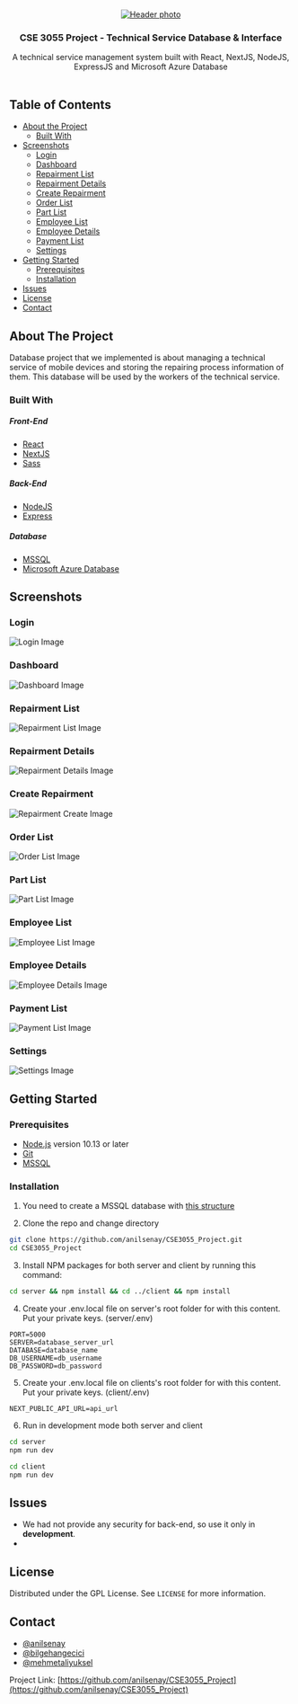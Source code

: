 
<br />
<p align="center">
  <a href="https://github.com/anilsenay/next-e-commerce">
    <img src="https://i.ibb.co/FK6rBtB/Ekran-G-r-nt-s-18.png" alt="Header photo" >
  </a>

  <h3 align="center">CSE 3055 Project - Technical Service Database & Interface</h3>

  <p align="center">
    A technical service management system built with React, NextJS, NodeJS, ExpressJS and Microsoft Azure Database 
    <br />
    <br />
  </p>
</p>

<!-- TABLE OF CONTENTS -->

## Table of Contents

- [About the Project](#about-the-project)
  - [Built With](#built-with)
- [Screenshots](#screenshots)
  - [Login](#login)
  - [Dashboard](#dashboard)
  - [Repairment List](#repairment-list)
  - [Repairment Details](#repairment-details)
  - [Create Repairment](#create-repairment)
  - [Order List](#order-list)
  - [Part List](#part-list)
  - [Employee List](#employee-list)
  - [Employee Details](#employee-details)
  - [Payment List](#payment-list)
  - [Settings](#settings)
- [Getting Started](#getting-started)
  - [Prerequisites](#prerequisites)
  - [Installation](#installation)
- [Issues](#issues)
- [License](#license)
- [Contact](#contact)

<!-- ABOUT THE PROJECT -->

## About The Project

Database project that we implemented is about managing a technical service of mobile devices and storing the repairing process information of them. This database will be used by the workers of the technical service.

### Built With
##### Front-End
- [React](https://reactjs.org)
- [NextJS](https://nextjs.org/)
- [Sass](https://sass-lang.com/)
##### Back-End
- [NodeJS](https://nodejs.org/)
- [Express](https://expressjs.com/)
##### Database
- [MSSQL](https://www.microsoft.com/tr-tr/sql-server/sql-server-2019)
- [Microsoft Azure Database](https://azure.microsoft.com/en-us/services/sql-database/)
<!-- Screens -->

## Screenshots

### Login

![Login Image](https://i.ibb.co/RQ2L21m/Ekran-G-r-nt-s-16.png)

### Dashboard

![Dashboard Image](https://i.ibb.co/FK6rBtB/Ekran-G-r-nt-s-18.png)

### Repairment List

![Repairment List Image](https://i.ibb.co/PTzwWGY/Ekran-G-r-nt-s-24.png)

### Repairment Details
![Repairment Details Image](https://i.ibb.co/kBVRJwz/Ekran-G-r-nt-s-21.png)

### Create Repairment 
![Repairment Create Image](https://i.ibb.co/vxSyTGS/Ekran-G-r-nt-s-19.png)

### Order List
![Order List Image](https://i.ibb.co/V22V8CR/Ekran-G-r-nt-s-25.png)

### Part List
![Part List Image](https://i.ibb.co/98nv3y0/Ekran-G-r-nt-s-32.png)

### Employee List
![Employee List Image](https://i.ibb.co/VSPxqry/Ekran-G-r-nt-s-22.png)

### Employee Details
![Employee Details Image](https://i.ibb.co/5hWmnqx/Ekran-G-r-nt-s-23.png)

### Payment List
![Payment List Image](https://i.ibb.co/YDXFSY0/Ekran-G-r-nt-s-35.png)

### Settings
![Settings Image](https://i.ibb.co/WFS0Z4T/Ekran-G-r-nt-s-27.png)
<!-- GETTING STARTED -->

## Getting Started

### Prerequisites

- [Node.js](https://nodejs.org/en/) version 10.13 or later
- [Git](https://git-scm.com/) 
- [MSSQL](https://www.microsoft.com/tr-tr/sql-server/sql-server-2019)
### Installation

1. You need to create a MSSQL database with [this structure](https://i.ibb.co/bPxjY3p/db-diagram.png)

2. Clone the repo and change directory

```sh
git clone https://github.com/anilsenay/CSE3055_Project.git
cd CSE3055_Project
```

3. Install NPM packages for both server and client by running this command:

```sh
cd server && npm install && cd ../client && npm install
```

4. Create your .env.local file on server's root folder for with this content. Put your private keys. (server/.env)

```
PORT=5000
SERVER=database_server_url
DATABASE=database_name
DB_USERNAME=db_username
DB_PASSWORD=db_password
```

5. Create your .env.local file on clients's root folder for with this content. Put your private keys. (client/.env)

```
NEXT_PUBLIC_API_URL=api_url
```

6. Run in development mode both server and client

```sh
cd server
npm run dev
```
```sh
cd client
npm run dev
```
<!-- Issues / Future plans -->

## Issues

- We had not provide any security for back-end, so use it only in **development**.
- 

<!-- LICENSE -->

## License

Distributed under the GPL License. See `LICENSE` for more information.

<!-- CONTACT -->

## Contact

- [@anilsenay](https://github.com/anilsenay)
- [@bilgehangecici](https://github.com/bilgehangecici)
- [@mehmetaliyuksel](https://github.com/mehmetaliyuksel)

Project Link: [https://github.com/anilsenay/CSE3055_Project](https://github.com/anilsenay/CSE3055_Project)
